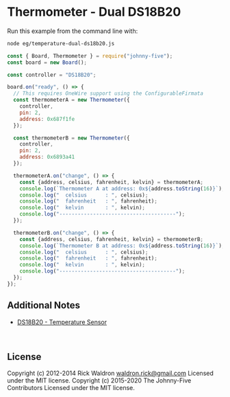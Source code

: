 <!--remove-start-->

# Thermometer - Dual DS18B20

<!--remove-end-->








Run this example from the command line with:
```bash
node eg/temperature-dual-ds18b20.js
```


```javascript
const { Board, Thermometer } = require("johnny-five");
const board = new Board();

const controller = "DS18B20";

board.on("ready", () => {
  // This requires OneWire support using the ConfigurableFirmata
  const thermometerA = new Thermometer({
    controller,
    pin: 2,
    address: 0x687f1fe
  });

  const thermometerB = new Thermometer({
    controller,
    pin: 2,
    address: 0x6893a41
  });

  thermometerA.on("change", () => {
    const {address, celsius, fahrenheit, kelvin} = thermometerA;
    console.log(`Thermometer A at address: 0x${address.toString(16)}`);
    console.log("  celsius      : ", celsius);
    console.log("  fahrenheit   : ", fahrenheit);
    console.log("  kelvin       : ", kelvin);
    console.log("--------------------------------------");
  });

  thermometerB.on("change", () => {
    const {address, celsius, fahrenheit, kelvin} = thermometerB;
    console.log(`Thermometer B at address: 0x${address.toString(16)}`);
    console.log("  celsius      : ", celsius);
    console.log("  fahrenheit   : ", fahrenheit);
    console.log("  kelvin       : ", kelvin);
    console.log("--------------------------------------");
  });
});


```








## Additional Notes
- [DS18B20 - Temperature Sensor](http://www.maximintegrated.com/en/products/analog/sensors-and-sensor-interface/DS18S20.html)

&nbsp;

<!--remove-start-->

## License
Copyright (c) 2012-2014 Rick Waldron <waldron.rick@gmail.com>
Licensed under the MIT license.
Copyright (c) 2015-2020 The Johnny-Five Contributors
Licensed under the MIT license.

<!--remove-end-->
